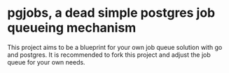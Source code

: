 # pgjobs, a dead simple postgres job queueing mechanism

This project aims to be a blueprint for your own job queue solution with go and postgres.
It is recommended to fork this project and adjust the job queue for your own needs.
